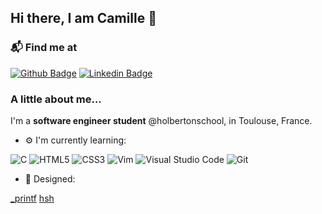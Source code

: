 ## Hi there, I am Camille 👋

### 📬 Find me at
[![Github Badge](http://img.shields.io/badge/-Github-black?style=flat-square&logo=github&link=https://github.com/soniangn/)](https://github.com/CamilleFavriel/) 
[![Linkedin Badge](https://img.shields.io/badge/-LinkedIn-blue?style=flat-square&logo=Linkedin&logoColor=white&link=https://https://www.linkedin.com/in/camillefavriel/)](https://www.linkedin.com/in/camillefavriel)

### A little about me...
I'm a **software engineer student** @holbertonschool, in Toulouse, France.

- ⚙️ I'm currently learning: 

![C](https://img.shields.io/badge/c-%2300599C.svg?style=for-the-badge&logo=c&logoColor=white)
![HTML5](https://img.shields.io/badge/html5-%23E34F26.svg?style=for-the-badge&logo=html5&logoColor=white)
![CSS3](https://img.shields.io/badge/css3-%231572B6.svg?style=for-the-badge&logo=css3&logoColor=white)
![Vim](https://img.shields.io/badge/VIM-%2311AB00.svg?style=for-the-badge&logo=vim&logoColor=white)
![Visual Studio Code](https://img.shields.io/badge/Visual%20Studio%20Code-0078d7.svg?style=for-the-badge&logo=visual-studio-code&logoColor=white)
![Git](https://img.shields.io/badge/git-%23F05033.svg?style=for-the-badge&logo=git&logoColor=white)

- 💅 Designed: 

[_printf](https://github.com/AymericLPR/holbertonschool-printf)
[hsh](https://github.com/HugoCLI/holbertonschool-shell)

